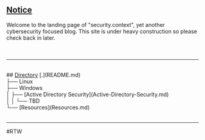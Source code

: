 ## <u>Notice</u>
Welcome to the landing page of "security.context", yet another cybersecurity focused blog. This site is under heavy construction so please check back in later.<br><br><br>
<hr><br>
## <u>Directory</u>
[.](README.md)<br>
├── Linux<br>
├── Windows<br>
│   ├── [Active Directory Security](Active-Directory-Security.md)<br>
│   │   └── TBD<br>
└── [Resources](Resources.md)<br>
<br>
<hr>
#RTW


